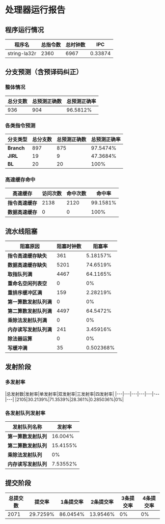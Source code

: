 # 处理器运行报告
## 程序运行情况
|程序名|总指令数|总时钟数|IPC|
|---|---|---|---|
|string-la32r|2360|6967|0.33874|

## 分支预测（含预译码纠正）
### 整体情况
|总分支数|总预测正确数|总预测正确率|
|---|---|---|
|936|904|96.5812%|

### 各类指令预测
|分支类型|总分支数|总预测正确数|总预测正确率|
|---|---|---|---|
|**Branch**| 897 | 875 | 97.5474%|
|**JIRL**| 19 | 9 | 47.3684%|
|**BL**| 20 | 20 | 100%|

### 高速缓存命中
|高速缓存|访问次数|命中次数|命中率|
|---|---|---|---|
|**指令高速缓存**| 2138 | 2120 | 99.1581%|
|**数据高速缓存**| 0 | 0 | 100%|
## 流水线阻塞
|阻塞原因|阻塞时钟数|阻塞率|
|---|---|---|
|**指令高速缓存缺失**| 361 | 5.18157%|
|**数据高速缓存缺失**| 5201 | 74.6519%|
|**取指队列满**| 4467 | 64.1165%|
|**重命名空闲列表空**|0 | 0%|
|**重排序缓冲区满**|159 | 2.28219%|
|**第一算数发射队列满**|0 | 0%|
|**第二算数发射队列满**|4497 | 64.5472%|
|**乘除法发射队列满**|0 | 0%|
|**内存读写发射队列满**|241 | 3.45916%|
|**除法器运算**|0 | 0%|
|**写缓冲满**|35 | 0.502368%|

## 发射阶段
### 多发射率
|总发射数|发射率|单发射率|双发射率|三发射率|四发射率|
|---|---|---|---|---|---|---|
|2105|30.2139%|71.3539%|28.361%|0.285036%|0%|

### 各发射队列发射率
|发射队列名称|发射率|
|---|---|
|**第一算数发射队列**|16.004%|
|**第二算数发射队列**|15.4155%|
|**乘除法发射队列**|0%|
|**内存读写发射队列**|7.53552%|

## 提交阶段
|总提交数|提交率|1条提交率|2条提交率|3条提交率|4条提交率|
|---|---|---|---|---|---|
|2071|29.7259%|86.0454%|13.9546%|0%|0%|
